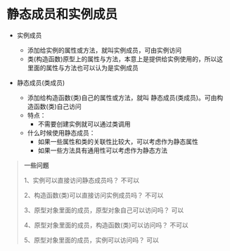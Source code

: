 # 静态成员和实例成员

- 实例成员
  - 添加给实例的属性或方法，就叫实例成员，可由实例访问
  - 类(构造函数)原型上的属性与方法，本意上是提供给实例使用的，所以这里面的属性与方法也可以认为是实例成员

- 静态成员(类成员)
  - 添加给构造函数(类)自己的属性或方法，就叫 静态成员(类成员)。可由构造函数(类)自己访问
  - 特点：
    - 不需要创建实例就可以通过类调用
  - 什么时候使用静态成员：
    - 如果一些属性和类的关联性比较大，可以考虑作为静态属性
    - 如果一些方法具有通用性可以考虑作为静态方法

>**一些问题**
>
> 1、实例可以直接访问静态成员吗？  不可以
>
> 2、构造函数(类)可以直接访问实例成员吗？ 不可以
>
> 3、原型对象里面的成员，原型对象自己可以访问吗？ 可以
>
> 4、原型对象里面的成员，构造函数(类)可以访问吗？ 不可以
>
> 5、原型对象里面的成员，实例可以访问吗？ 可以
